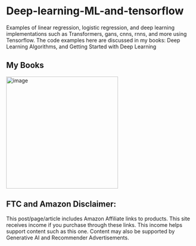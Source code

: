 # Deep-learning-ML-and-tensorflow

Examples of linear regression, logistic regression, and deep learning implementations such as Transformers, gans, cnns, rnns, and more using Tensorflow. 
The code examples here are discussed in my books: Deep Learning Algorithms, and Getting Started with Deep Learning 

## My Books

<a href="https://amzn.to/3CkLFdD"><img src="https://m.media-amazon.com/images/I/71F2QLFMCFL._SL1233_.jpg" alt="image" width="300" height="auto"></a>

## FTC and Amazon Disclaimer: 

This post/page/article includes Amazon Affiliate links to products. This site receives income if you purchase through these links. This income helps support content such as this one. Content may also be supported by Generative AI and Recommender Advertisements.


